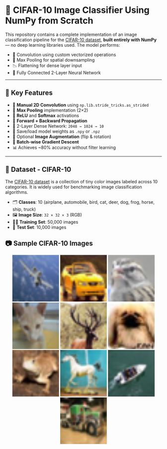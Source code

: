 # 🧠 CIFAR-10 Image Classifier Using NumPy from Scratch

This repository contains a complete implementation of an image classification pipeline for the [CIFAR-10 dataset](https://www.cs.toronto.edu/~kriz/cifar.html), **built entirely with NumPy** — no deep learning libraries used. The model performs:

- 🧮 Convolution using custom vectorized operations
- 🧼 Max Pooling for spatial downsampling
- 📉 Flattening for dense layer input
- 🧠 Fully Connected 2-Layer Neural Network

---

## 📌 Key Features

- 🔧 **Manual 2D Convolution** using `np.lib.stride_tricks.as_strided`
- 📏 **Max Pooling** implementation (2×2)
- 🔁 **ReLU** and **Softmax** activations
- 🔄 **Forward + Backward Propagation**
- 🧠 2-Layer Dense Network: `2048 → 1024 → 10`
- 💾 Save/load model weights as `.npy` or `.npz`
- 🧪 Optional **Image Augmentation** (flip & rotation)
- 🧮 **Batch-wise Gradient Descent**
- 📊 Achieves ~80% accuracy without filter learning

---

## 🧪 Dataset - CIFAR-10

The [CIFAR-10 dataset](https://www.cs.toronto.edu/~kriz/cifar.html) is a collection of tiny color images labeled across 10 categories. It is widely used for benchmarking image classification algorithms.

- 🗂️ **Classes**: 10 (airplane, automobile, bird, cat, deer, dog, frog, horse, ship, truck)
- 🖼️ **Image Size**: `32 × 32 × 3` (RGB)
- 🏋️‍♂️ **Training Set**: 50,000 images
- 🧪 **Test Set**: 10,000 images

## 📷 Sample CIFAR-10 Images

<p align="center">
  <img src="assets/sample1.png" alt="sample1" width="150"/>
  <img src="assets/sample2.png" alt="sample2" width="150"/>
  <img src="assets/sample3.png" alt="sample3" width="150"/>
  <img src="assets/sample4.png" alt="sample4" width="150"/>
  <img src="assets/sample5.png" alt="sample5" width="150"/>
  <img src="assets/sample6.png" alt="sample6" width="150"/>
  <img src="assets/sample7.png" alt="sample7" width="150"/>
  <img src="assets/sample8.png" alt="sample8" width="150"/>
  <img src="assets/sample9.png" alt="sample9" width="150"/>
  <img src="assets/sample10.png" alt="sample10" width="150"/>
</p>
